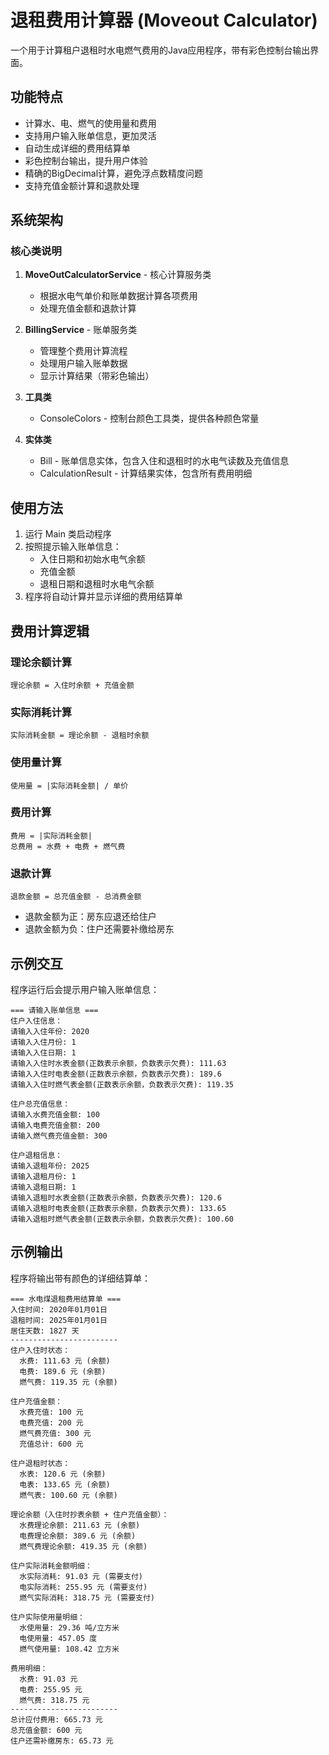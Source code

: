 # 退租费用计算器 (Moveout Calculator)

一个用于计算租户退租时水电燃气费用的Java应用程序，带有彩色控制台输出界面。

## 功能特点

- 计算水、电、燃气的使用量和费用
- 支持用户输入账单信息，更加灵活
- 自动生成详细的费用结算单
- 彩色控制台输出，提升用户体验
- 精确的BigDecimal计算，避免浮点数精度问题
- 支持充值金额计算和退款处理

## 系统架构

### 核心类说明

1. **MoveOutCalculatorService** - 核心计算服务类
    - 根据水电气单价和账单数据计算各项费用
    - 处理充值金额和退款计算

2. **BillingService** - 账单服务类
    - 管理整个费用计算流程
    - 处理用户输入账单数据
    - 显示计算结果（带彩色输出）

3. **工具类**
    - ConsoleColors - 控制台颜色工具类，提供各种颜色常量

4. **实体类**
    - Bill - 账单信息实体，包含入住和退租时的水电气读数及充值信息
    - CalculationResult - 计算结果实体，包含所有费用明细

## 使用方法

1. 运行 Main 类启动程序
2. 按照提示输入账单信息：
    - 入住日期和初始水电气余额
    - 充值金额
    - 退租日期和退租时水电气余额
3. 程序将自动计算并显示详细的费用结算单

## 费用计算逻辑

### 理论余额计算
```
理论余额 = 入住时余额 + 充值金额
```


### 实际消耗计算
```
实际消耗金额 = 理论余额 - 退租时余额
```


### 使用量计算
```
使用量 = |实际消耗金额| / 单价
```


### 费用计算
```
费用 = |实际消耗金额|
总费用 = 水费 + 电费 + 燃气费
```


### 退款计算
```
退款金额 = 总充值金额 - 总消费金额
```


- 退款金额为正：房东应退还给住户
- 退款金额为负：住户还需要补缴给房东

## 示例交互

程序运行后会提示用户输入账单信息：

```
=== 请输入账单信息 ===
住户入住信息：
请输入入住年份: 2020
请输入入住月份: 1
请输入入住日期: 1
请输入入住时水表金额(正数表示余额，负数表示欠费): 111.63
请输入入住时电表金额(正数表示余额，负数表示欠费): 189.6
请输入入住时燃气表金额(正数表示余额，负数表示欠费): 119.35

住户总充值信息：
请输入水费充值金额: 100
请输入电费充值金额: 200
请输入燃气费充值金额: 300

住户退租信息：
请输入退租年份: 2025
请输入退租月份: 1
请输入退租日期: 1
请输入退租时水表金额(正数表示余额，负数表示欠费): 120.6
请输入退租时电表金额(正数表示余额，负数表示欠费): 133.65
请输入退租时燃气表金额(正数表示余额，负数表示欠费): 100.60
```


## 示例输出

程序将输出带有颜色的详细结算单：

```
=== 水电煤退租费用结算单 ===
入住时间: 2020年01月01日
退租时间: 2025年01月01日
居住天数: 1827 天
------------------------
住户入住时状态：
  水费: 111.63 元 (余额)
  电费: 189.6 元 (余额)
  燃气费: 119.35 元 (余额)

住户充值金额：
  水费充值: 100 元
  电费充值: 200 元
  燃气费充值: 300 元
  充值总计: 600 元

住户退租时状态：
  水表: 120.6 元 (余额)
  电表: 133.65 元 (余额)
  燃气表: 100.60 元 (余额)

理论余额（入住时抄表余额 + 住户充值金额）：
  水费理论余额: 211.63 元 (余额)
  电费理论余额: 389.6 元 (余额)
  燃气费理论余额: 419.35 元 (余额)

住户实际消耗金额明细：
  水实际消耗: 91.03 元 (需要支付)
  电实际消耗: 255.95 元 (需要支付)
  燃气实际消耗: 318.75 元 (需要支付)

住户实际使用量明细：
  水使用量: 29.36 吨/立方米
  电使用量: 457.05 度
  燃气使用量: 108.42 立方米

费用明细：
  水费: 91.03 元
  电费: 255.95 元
  燃气费: 318.75 元
------------------------
总计应付费用: 665.73 元
总充值金额: 600 元
住户还需补缴房东: 65.73 元
```
